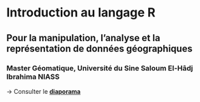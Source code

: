 # Introduction au langage R

## Pour la manipulation, l’analyse et la représentation de données géographiques

### Master Géomatique, Université du Sine Saloum El-Hâdj Ibrahima NIASS


&rarr; Consulter le [**diaporama**](https://huguespecout.github.io/Intro_R_USSEIN/e)
